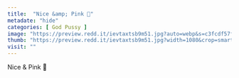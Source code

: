 ```yaml
---
title:  "Nice &amp; Pink 🤤"
metadate: "hide"
categories: [ God Pussy ]
image: "https://preview.redd.it/ievtaxtsb9m51.jpg?auto=webp&s=c3fcdf57f84e5d0e2c76e3b6227dbabbb589a8ea"
thumb: "https://preview.redd.it/ievtaxtsb9m51.jpg?width=1080&crop=smart&auto=webp&s=9c5288f97eccc25def000662fb58d64493739d6b"
visit: ""
---
```

Nice &amp; Pink 🤤
